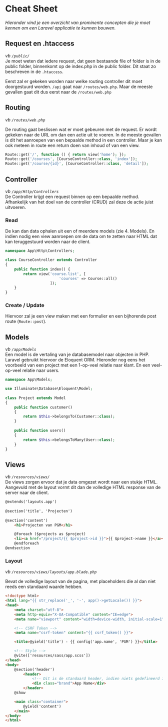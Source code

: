 # Cheat Sheet

*Hieronder vind je een overzicht van prominente concepten die je moet kennen om een Laravel applicatie te kunnen bouwen.*

## Request en .htaccess 
*vb `/public/`*  
Je moet weten dat iedere request, dat geen bestaande file of folder is in de public folder, binnenkomt op de index.php in de public folder. Dit staat zo beschreven in de `.htaccess`. 

Eerst zal er gekeken worden naar welke routing controller dit moet doorgestuurd worden. `/api` gaat naar `/routes/web.php`. Maar de meeste gevallen gaat dit dus eerst naar de `/routes/web.php`

## Routing 
*vb `/routes/web.php`*

De routing gaat beslissen wat er moet gebeuren met de request. Er wordt gekeken naar de URL om dan een actie uit te voeren. In de meeste gevallen is dit het aanroepen van een bepaalde method in een controller. Maar je kan ook meteen in route een return doen van inhoud of van een view.

``` php
Route::get('/', function () { return view('home'); }); 
Route::get('/courses', [CourseController::class, 'index']); 
Route::get('/course/{id}', [CourseController::class, 'detail']); 
```

## Controller 
*vb `/app/Http/Controllers`*  
De Controller krijgt een request binnen op een bepaalde method. Afhankelijk van het doel van de controller (CRUD) zal deze de actie juist uitvoeren.

### Read
De kan dan data ophalen uit een of meerdere models (zie 4. Models). En indien nodig een view aanroepen om de data om te zetten naar HTML dat kan teruggestuurd worden naar de client.

```php
namespace App\Http\Controllers;

class CourseController extends Controller
{
    public function index() {
        return view('course.list', [
                        'courses' => Course::all() 
                    ]);
    }
}
```

### Create / Update 
Hiervoor zal je een view maken met een formulier en een bijhorende post route (`Route::post`).

## Models 
*vb `/app/Models`*  
Een model is de vertaling van je databasemodel naar objecten in PHP. Laravel gebruikt hiervoor de Eloquent ORM. Hieronder nog eens het voorbeeld van een project met een 1-op-veel relatie naar klant. En een veel-op-veel relatie naar users.

``` php
namespace App\Models;

use Illuminate\Database\Eloquent\Model;
 
class Project extends Model
{
    public function customer()
    {
        return $this->belongsTo(Customer::class);
    }
    
    public function users()
    {
        return $this->belongsToMany(User::class);
    }
}
```

## Views
*vb `/resources/views/`*  
De views zorgen ervoor dat je data omgezet wordt naar een stukje HTML. Aangevuld met de layout vormt dit dan de volledige HTML response van de server naar de client.

``` html
@extends('layouts.app')
 
@section('title', 'Projecten')
 
@section('content')
    <h1>Projecten van PGM</h1>

    @foreach ($projects as $project)
    <li><a href="/project/{{ $project->id }}">{{ $project->name }}</a></li>
    @endforeach
@endsection
```

### Layout 
*vb `/resources/views/layouts/app.blade.php`*

Bevat de volledige layout van de pagina, met placeholders die al dan niet reeds een standaard waarde hebben.

``` html
<!doctype html>
<html lang="{{ str_replace('_', '-', app()->getLocale()) }}">
<head>
    <meta charset="utf-8">
    <meta http-equiv="X-UA-Compatible" content="IE=edge">
    <meta name="viewport" content="width=device-width, initial-scale=1">

    <!-- CSRF Token -->
    <meta name="csrf-token" content="{{ csrf_token() }}">

    <title>@yield('title') - {{ config('app.name', 'PGM') }}</title>

    <!-- Style -->
    @vite(['resources/sass/app.scss'])
</head>
<body>
    @section('header')
        <header>
            <!-- Dit is de standaard header, indien niets gedefineerd in de view zal deze verschijnen. -->
            <div class="brand">App Name</div>
        </header>
    @show

    <main class="container">
        @yield('content')
    </main>
</body>
</html>
```